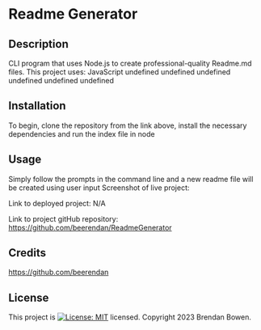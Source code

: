# Readme Generator

  ## Description
CLI program that uses Node.js to create professional-quality Readme.md files.
This project uses: 
JavaScript
undefined
undefined
undefined
undefined
undefined
undefined

## Installation
To begin, clone the repository from the link above, install the necessary dependencies and run the index file in node

## Usage
Simply follow the prompts in the command line and a new readme file will be created using user input
Screenshot of live project: 

Link to deployed project: N/A

Link to project gitHub repository: https://github.com/beerendan/ReadmeGenerator

## Credits
https://github.com/beerendan

## License
This project is [![License: MIT](https://img.shields.io/badge/License-MIT-yellow.svg)](https://opensource.org/licenses/MIT) licensed.
Copyright 2023 Brendan Bowen.
